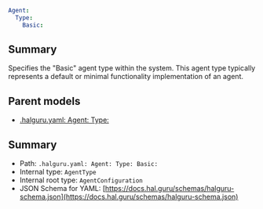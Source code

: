 <!--
title: Basic
version: 1.40.7-beta.14
generated: true
date: 2025-04-28
node: This file is generated by the command-line program: `halguru manual -c -m`
-->


```yaml
Agent:
  Type:
    Basic:
```

## Summary

Specifies the "Basic" agent type within the system. This agent type typically represents a default or minimal functionality implementation of an agent.

## Parent models

* [.halguru.yaml: Agent: Type:]((halguru)-agent-type.md)
## Summary

* Path: `.halguru.yaml: Agent: Type: Basic:`
* Internal type: `AgentType`
* Internal root type: `AgentConfiguration`
* JSON Schema for YAML: [https://docs.hal.guru/schemas/halguru-schema.json](https://docs.hal.guru/schemas/halguru-schema.json)
